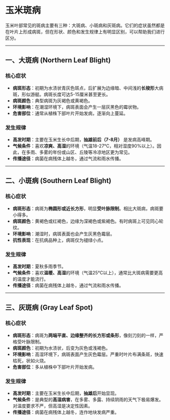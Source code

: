 # 玉米斑病

玉米叶部常见的斑病主要有三种：大斑病、小斑病和灰斑病。它们的症状虽然都是在叶片上形成病斑，但在形状、颜色和发生规律上有明显区别，可以帮助我们进行区分。

---

## 一、大斑病 (Northern Leaf Blight)

### 核心症状

- **病斑形态**：初期为水渍状青灰色斑点，后扩展为边缘暗、中间浅的**长梭形**大病斑，形似游艇。病斑长度可达5-15厘米甚至更长。
- **病斑颜色**：典型病斑为灰褐色或黄褐色。
- **环境影响**：在潮湿环境下，病斑表面会产生一层灰黑色的霉状物。
- **危害部位**：通常从植株下部叶片开始发病，逐渐向上蔓延。

### 发生规律

- **高发时期**：主要在玉米生长中后期，**抽雄前后（7-8月）** 是发病高峰期。
- **气候条件**：喜欢**凉爽、高湿**的环境（气温18-27℃，相对湿度90%以上）。因此，在多雨、多雾的年份或山区、丘陵等冷凉地区更为常见。
- **传播途径**：病菌在病残体上越冬，通过气流和雨水传播。

---

## 二、小斑病 (Southern Leaf Blight)

### 核心症状

- **病斑形态**：病斑为**椭圆形或近长方形**，明显**受叶脉限制**。相比大斑病，病斑要小得多。
- **病斑颜色**：黄褐色或红褐色，边缘为深褐色或紫褐色。有时病斑上可见同心轮纹。
- **环境影响**：潮湿时，病斑表面也会产生灰黑色霉层。
- **抗性表现**：在抗病品种上，病斑仅为褪绿小点。

### 发生规律

- **高发时期**：夏秋多雨季节。
- **气候条件**：喜欢**温暖、高湿**的环境（气温25℃以上），通常比大斑病需要更高的温度才能流行。
- **传播途径**：病菌在病残体上越冬，通过气流和雨水传播。

---

## 三、灰斑病 (Gray Leaf Spot)

### 核心症状

- **病斑形态**：病斑为**两端平直、边缘整齐的长方形或条形**，像刻刀刻的一样，严格受叶脉限制。
- **病斑颜色**：初期为水渍状，后变为灰色或浅褐色。
- **环境影响**：高湿环境下，病斑表面产生灰色霉层。严重时叶片布满条斑，快速枯死，状如火烧。
- **危害部位**：多从植株中下部叶片开始发病。

### 发生规律

- **高发时期**：主要在玉米生长中后期，**抽雄后**开始显现。
- **气候条件**：是典型的**高湿病害**，在多雾、多露、持续阴雨的天气下极易爆发。对温度要求不严，但高湿是决定性因素。
- **传播途径**：病菌在病残体上越冬，连作地块发病严重。 